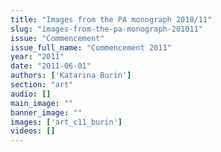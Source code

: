 ```yaml
---
title: "Images from the PA monograph 2010/11"
slug: "images-from-the-pa-monograph-201011"
issue: "Commencement"
issue_full_name: "Commencement 2011"
year: "2011"
date: "2011-06-01"
authors: ['Katarina Burin']
section: "art"
audio: []
main_image: ""
banner_image: ""
images: ['art_c11_burin']
videos: []
---
```

